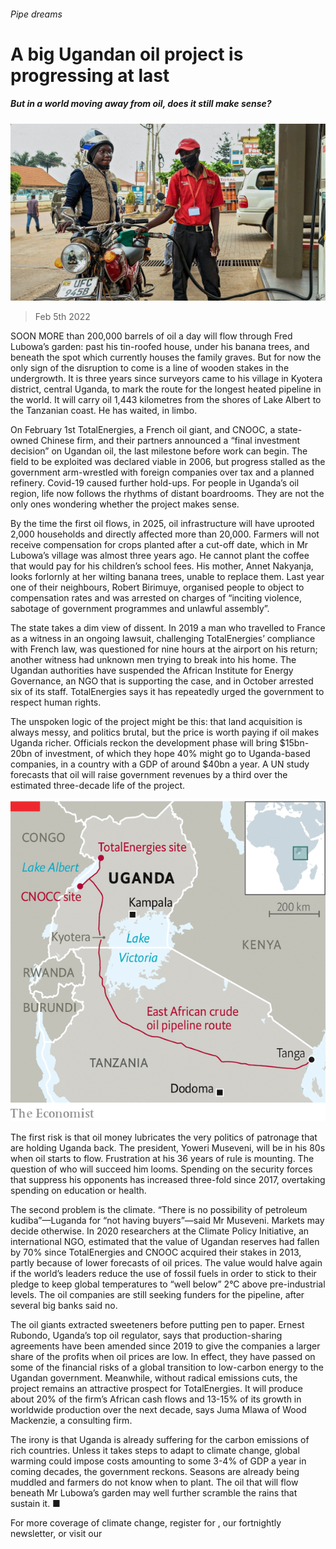 ###### Pipe dreams

# A big Ugandan oil project is progressing at last 

##### But in a world moving away from oil, does it still make sense? 

![image](images/20220205_map501.jpg) 

> Feb 5th 2022 

SOON MORE than 200,000 barrels of oil a day will flow through Fred Lubowa’s garden: past his tin-roofed house, under his banana trees, and beneath the spot which currently houses the family graves. But for now the only sign of the disruption to come is a line of wooden stakes in the undergrowth. It is three years since surveyors came to his village in Kyotera district, central Uganda, to mark the route for the longest heated pipeline in the world. It will carry oil 1,443 kilometres from the shores of Lake Albert to the Tanzanian coast. He has waited, in limbo.

On February 1st TotalEnergies, a French oil giant, and CNOOC, a state-owned Chinese firm, and their partners announced a “final investment decision” on Ugandan oil, the last milestone before work can begin. The field to be exploited was declared viable in 2006, but progress stalled as the government arm-wrestled with foreign companies over tax and a planned refinery. Covid-19 caused further hold-ups. For people in Uganda’s oil region, life now follows the rhythms of distant boardrooms. They are not the only ones wondering whether the project makes sense.


By the time the first oil flows, in 2025, oil infrastructure will have uprooted 2,000 households and directly affected more than 20,000. Farmers will not receive compensation for crops planted after a cut-off date, which in Mr Lubowa’s village was almost three years ago. He cannot plant the coffee that would pay for his children’s school fees. His mother, Annet Nakyanja, looks forlornly at her wilting banana trees, unable to replace them. Last year one of their neighbours, Robert Birimuye, organised people to object to compensation rates and was arrested on charges of “inciting violence, sabotage of government programmes and unlawful assembly”.

The state takes a dim view of dissent. In 2019 a man who travelled to France as a witness in an ongoing lawsuit, challenging TotalEnergies’ compliance with French law, was questioned for nine hours at the airport on his return; another witness had unknown men trying to break into his home. The Ugandan authorities have suspended the African Institute for Energy Governance, an NGO that is supporting the case, and in October arrested six of its staff. TotalEnergies says it has repeatedly urged the government to respect human rights.

The unspoken logic of the project might be this: that land acquisition is always messy, and politics brutal, but the price is worth paying if oil makes Uganda richer. Officials reckon the development phase will bring $15bn-20bn of investment, of which they hope 40% might go to Uganda-based companies, in a country with a GDP of around $40bn a year. A UN study forecasts that oil will raise government revenues by a third over the estimated three-decade life of the project.

![image](images/20220205_mam903.png) 


The first risk is that oil money lubricates the very politics of patronage that are holding Uganda back. The president, Yoweri Museveni, will be in his 80s when oil starts to flow. Frustration at his 36 years of rule is mounting. The question of who will succeed him looms. Spending on the security forces that suppress his opponents has increased three-fold since 2017, overtaking spending on education or health.

The second problem is the climate. “There is no possibility of petroleum kudiba”—Luganda for “not having buyers”—said Mr Museveni. Markets may decide otherwise. In 2020 researchers at the Climate Policy Initiative, an international NGO, estimated that the value of Ugandan reserves had fallen by 70% since TotalEnergies and CNOOC acquired their stakes in 2013, partly because of lower forecasts of oil prices. The value would halve again if the world’s leaders reduce the use of fossil fuels in order to stick to their pledge to keep global temperatures to “well below” 2°C above pre-industrial levels. The oil companies are still seeking funders for the pipeline, after several big banks said no.

The oil giants extracted sweeteners before putting pen to paper. Ernest Rubondo, Uganda’s top oil regulator, says that production-sharing agreements have been amended since 2019 to give the companies a larger share of the profits when oil prices are low. In effect, they have passed on some of the financial risks of a global transition to low-carbon energy to the Ugandan government. Meanwhile, without radical emissions cuts, the project remains an attractive prospect for TotalEnergies. It will produce about 20% of the firm’s African cash flows and 13-15% of its growth in worldwide production over the next decade, says Juma Mlawa of Wood Mackenzie, a consulting firm.

The irony is that Uganda is already suffering for the carbon emissions of rich countries. Unless it takes steps to adapt to climate change, global warming could impose costs amounting to some 3-4% of GDP a year in coming decades, the government reckons. Seasons are already being muddled and farmers do not know when to plant. The oil that will flow beneath Mr Lubowa’s garden may well further scramble the rains that sustain it. ■

For more coverage of climate change, register for , our fortnightly newsletter, or visit our 

